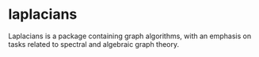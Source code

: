 # laplacians
Laplacians is a package containing graph algorithms, with an emphasis on tasks related to spectral and algebraic graph theory.
